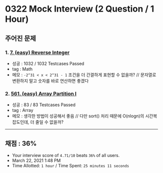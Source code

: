 # 0322 Mock Interview (2 Question / 1 Hour)

## 주어진 문제

### 1. [7. (easy) Reverse Integer](https://leetcode.com/problems/reverse-integer/)

- 성공 : 1032 / 1032 Testcases Passed
- tag : Math
- 메모 : `-2^31 < x < 2^31 - 1` 조건을 더 간결하게 표현할 수 없을까? // 문자열로 변환하지 말고 숫자를 바로 연산하면 좋겠다

### 2. [561. (easy) Array Partition I](https://leetcode.com/problems/array-partition-i/)

- 성공 : 83 / 83 Testcases Passed
- tag : Array
- 메모 : 생각한 방법이 성공해서 좋음 // 다만 sort() 처리 때문에 O(nlogn)의 시간복잡도인데, 더 줄일 수 없을까?

---

## 채점 : 36%

- Your interview score of `4.71/10` beats `36%` of all users.
- March 22, 2021 1:48 PM
- Time Allotted: `1 hour` / Time Spent: `25 minutes 11 seconds`
